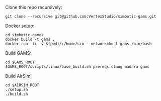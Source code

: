 Clone this repo recursively:
```
git clone --recursive git@github.com:VertexStudio/simbotic-gams.git
```

Docker setup:
```
cd simbotic-games
docker build -t gams .
docker run -ti -v $(pwd)/:/home/sim --network=host gams /bin/bash
```

Build GAMS:
```
cd $GAMS_ROOT
$GAMS_ROOT/scripts/linux/base_build.sh prereqs clang madara gams
```

Build AirSim:
```
cd $AIRSIM_ROOT
./setup.sh
./build.sh
```
